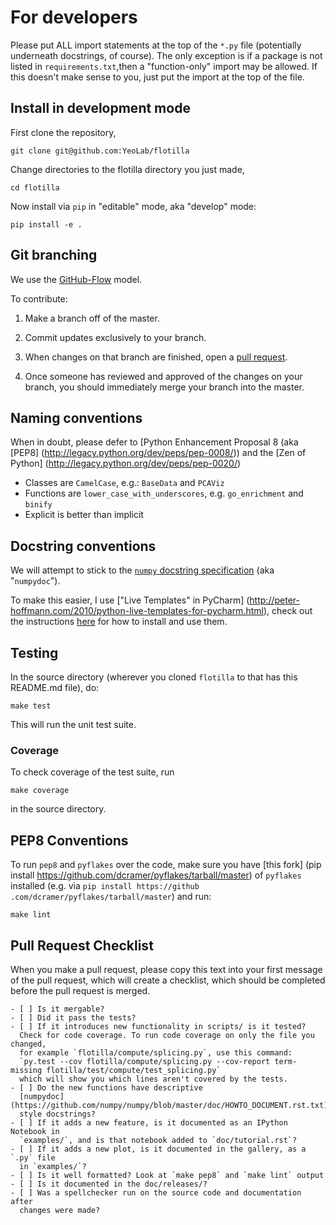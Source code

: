 
For developers
==============

Please put ALL import statements at the top of the `*.py` file (potentially underneath docstrings, of course).
The only exception is if a package is not listed in `requirements.txt`,then a "function-only" import may be allowed.
If this doesn't make sense to you, just put the import at the top of the file.


Install in development mode
---------------------------

First clone the repository,

    git clone git@github.com:YeoLab/flotilla

Change directories to the flotilla directory you just made,

    cd flotilla

Now install via `pip` in "editable" mode, aka "develop" mode:

    pip install -e .

Git branching
-------------

We use the [GitHub-Flow](http://scottchacon.com/2011/08/31/github-flow.html) model.

To contribute:

1.    Make a branch off of the master.

2.    Commit updates exclusively to your branch.

3.    When changes on that branch are finished, open a [pull request](https://help.github.com/articles/using-pull-requests/).

4.    Once someone has reviewed and approved of the changes on your branch, you should immediately merge your branch into the master.

Naming conventions
------------------

When in doubt, please defer to [Python Enhancement Proposal 8 (aka [PEP8]
(http://legacy.python.org/dev/peps/pep-0008/)) and the [Zen of Python]
(http://legacy.python.org/dev/peps/pep-0020/)

* Classes are `CamelCase`, e.g.:  `BaseData` and `PCAViz`
* Functions are `lower_case_with_underscores`, e.g. `go_enrichment` and
`binify`
* Explicit is better than implicit


Docstring conventions
---------------------

We will attempt to stick to the [`numpy` docstring specification](https://github.com/numpy/numpy/blob/master/doc/HOWTO_DOCUMENT.rst.txt) (aka
"`numpydoc`").

To make this easier, I use ["Live Templates" in PyCharm]
(http://peter-hoffmann.com/2010/python-live-templates-for-pycharm.html),
check out the instructions [here](https://github.com/YeoLab/PyCharm-Python-Templates) for how to install and use them.

Testing
-------

In the source directory (wherever you cloned `flotilla` to that has this README.md file), do:

    make test

This will run the unit test suite.

### Coverage

To check coverage of the test suite, run

    make coverage

in the source directory.


PEP8 Conventions
----------------

To run `pep8` and `pyflakes` over the code, make sure you have [this fork]
(pip install https://github.com/dcramer/pyflakes/tarball/master) of
`pyflakes` installed (e.g. via `pip install https://github
.com/dcramer/pyflakes/tarball/master`) and run:

    make lint

Pull Request Checklist
----------------------

When you make a pull request, please copy this text into your first message 
of the pull request, which will create a checklist, which should be completed 
before the pull request is merged.

```
- [ ] Is it mergable?
- [ ] Did it pass the tests?
- [ ] If it introduces new functionality in scripts/ is it tested?
  Check for code coverage. To run code coverage on only the file you changed,
  for example `flotilla/compute/splicing.py`, use this command: 
  `py.test --cov flotilla/compute/splicing.py --cov-report term-missing flotilla/test/compute/test_splicing.py`
  which will show you which lines aren't covered by the tests.
- [ ] Do the new functions have descriptive 
  [numpydoc](https://github.com/numpy/numpy/blob/master/doc/HOWTO_DOCUMENT.rst.txt)
  style docstrings?
- [ ] If it adds a new feature, is it documented as an IPython Notebook in 
  `examples/`, and is that notebook added to `doc/tutorial.rst`?
- [ ] If it adds a new plot, is it documented in the gallery, as a `.py` file 
  in `examples/`?
- [ ] Is it well formatted? Look at `make pep8` and `make lint` output
- [ ] Is it documented in the doc/releases/?
- [ ] Was a spellchecker run on the source code and documentation after
  changes were made?
```